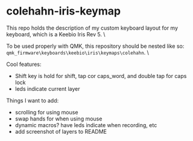 # colehahn-iris-keymap

This repo holds the description of my custom keyboard layout for my keyboard, which is a Keebio Iris Rev 5. \

To be used properly with QMK, this repository should be nested like so: `qmk_firmware\keyboards\keebio\iris\keymaps\colehahn`. \

Cool features:

- Shift key is hold for shift, tap cor caps_word, and double tap for caps lock
- leds indicate current layer

Things I want to add:

- scrolling for using mouse
- swap hands for when using mouse
- dynamic macros? have leds indicate when recording, etc
- add screenshot of layers to README
